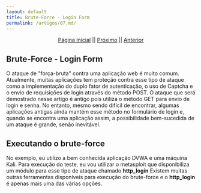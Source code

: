 ```yaml
---
layout: default
title: Brute-Force - Login Form
permalink: /artigos/07.md/
---
```

  
  
<p align="center">
 <a href="https://carineconstantino.github.io/cybersecurity/">Página Inicial</a>
 || 
 <a href="https://carineconstantino.github.io/cybersecurity/">Próximo</a>  
 || 
 <a href="https://carineconstantino.github.io/cybersecurity/artigos/06.md">Anterior</a>   
</p>

## Brute-Force - Login Form 

O ataque de "força-bruta" contra uma aplicação web é muito comum. Atualmente, muitas aplicações tem proteção contra esse tipo de ataque como a implementação do duplo fator de autenticação, o uso de Captcha e o envio de requisições de login através do método POST. O ataque que será demostrado nesse artigo é antigo pois utiliza o método GET para envio de login e senha. No entanto, mesmo sendo difícil de encontrar, algumas aplicações antigas ainda mantém esse método no formulário de login e, quando se encontra uma aplicação assim, a possibilidade bem-sucedida de um ataque é grande, senão inevitável. 

## Executando o brute-force

No exemplo, eu utilizo a bem conhecida aplicação DVWA e uma máquina Kali. Para execução do teste, eu vou utilizar o metasploit que disponibiliza um módulo para esse tipo de ataque chamado **http_login** Existem muitas outras ferramentas disponíveis para execução do brute-force e o **http_login** é apenas mais uma das várias opções. 




